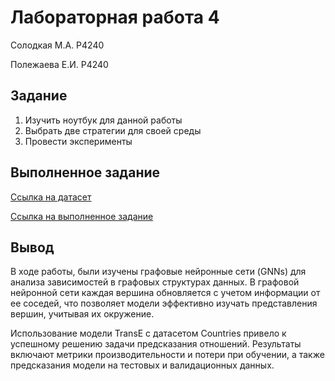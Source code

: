 # Лабораторная работа 4

Солодкая М.А. P4240

Полежаева Е.И. P4240

## Задание

1. Изучить ноутбук для данной работы
2. Выбрать две стратегии для своей среды
3. Провести эксперименты

## Выполненное задание

[Ссылка на датасет](https://pykeen.readthedocs.io/en/stable/api/pykeen.datasets.Countries.html)

[Ссылка на выполненное задание](https://github.com/ZhenyaP0/validation-and-testing/blob/2b7738426005422a1ed78ad992982a6c444b82bb/Lab1/Lr1.ipynb)

## Вывод

В ходе работы, были изучены графовые нейронные сети (GNNs) для анализа зависимостей в графовых структурах данных. В графовой нейронной сети каждая вершина обновляется с учетом информации от ее соседей, что позволяет модели эффективно изучать представления вершин, учитывая их окружение.

Использование модели TransE с датасетом Countries привело к успешному решению задачи предсказания отношений.
Результаты включают метрики производительности и потери при обучении, а также предсказания модели на тестовых и валидационных данных. 
